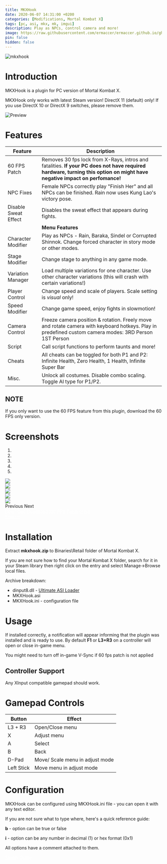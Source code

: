 ```yaml
---
title: MKXHook
date: 2020-06-07 14:31:00 +0200
categories: [Modifications, Mortal Kombat X]
tags: [pc, asi, mkx, mk, imgui]   
description: Play as NPCs, control camera and more!
image: https://raw.githubusercontent.com/ermaccer/ermaccer.github.io/gh-pages/assets/mods/mkx/mkxhook/3.jpg
pin: false
hidden: false
---
```


<img class="img-fluid mx-auto" alt="mkxhook" src="https://raw.githubusercontent.com/ermaccer/ermaccer.github.io/gh-pages/assets/projects/mkxhook_logo_export.png">

# Introduction
MKXHook is a plugin for PC version of Mortal Kombat X.



<div class="alert bg-dark">
 MKXHook only works with latest Steam version!
 DirectX 11 (default) only! If you use DirectX 10 or DirectX 9 switches, please remove them.
</div>

![Preview](https://raw.githubusercontent.com/ermaccer/ermaccer.github.io/gh-pages/assets/mods/mkx/mkxhook/1.jpg)

# Features

| Feature | Description |
| --- | --- |
|60 FPS Patch| Removes 30 fps lock from X-Rays, intros and fatalities. **If your PC does not have required hardware, turning this option on might have negative impact on perfomance!**  |
|NPC Fixes | Female NPCs correctly play "Finish Her" and all NPCs can be finished.  Rain now uses Kung Lao's victory pose.  |
|Disable Sweat Effect | Disables the sweat effect that appears during fights.  |
| | **Menu Features**| 
|Character Modifier| Play as NPCs - Rain, Baraka, Sindel or Corrupted Shinnok. Change forced character in story mode or other modes. |
|Stage Modifier| Change stage to anything in any game mode.  |
|Variation Manager| Load multiple variations for one character. Use other character variations (this will crash with certain variations!)   |
|Player Control| Change speed and scale of players.  Scale setting is *visual* only!  |
|Speed Modifier| Change game speed, enjoy fights in slowmotion!  |
|Camera Control| Freeze camera position & rotation. Freely move and rotate camera with keyboard hotkeys. Play in predefined custom camera modes: 3RD Person 1ST Person    |
|Script| Call script functions to perform taunts and more! |
|Cheats| All cheats can be toggled for both P1 and P2: Infinite Health, Zero Health, 1 Health, Infinite Super Bar  |
|Misc.| Unlock all costumes. Disable combo scaling.  Toggle AI type for P1/P2.|

## NOTE

If you only want to use the 60 FPS feature from this plugin, download the 60 FPS only version.


# Screenshots

<div id="carouselScreenshots" class="carousel slide" data-ride="carousel">
  <ol class="carousel-indicators">
    <li data-target="#carouselScreenshots" data-slide-to="0" class="active"></li>
    <li data-target="#carouselScreenshots" data-slide-to="1"></li>
    <li data-target="#carouselScreenshots" data-slide-to="2"></li>
	<li data-target="#carouselScreenshots" data-slide-to="3"></li>
    <li data-target="#carouselScreenshots" data-slide-to="4"></li>
  </ol>
  <div class="carousel-inner">
    <div class="carousel-item active">
      <img class="d-block w-100" src="https://raw.githubusercontent.com/ermaccer/ermaccer.github.io/gh-pages/assets/mods/mkx/mkxhook/2.jpg">
    </div>
    <div class="carousel-item">
      <img class="d-block w-100" src="https://raw.githubusercontent.com/ermaccer/ermaccer.github.io/gh-pages/assets/mods/mkx/mkxhook/3.jpg">
    </div>
    <div class="carousel-item">
      <img class="d-block w-100" src="https://raw.githubusercontent.com/ermaccer/ermaccer.github.io/gh-pages/assets/mods/mkx/mkxhook/4.jpg">
    </div>
	<div class="carousel-item">
      <img class="d-block w-100" src="https://raw.githubusercontent.com/ermaccer/ermaccer.github.io/gh-pages/assets/mods/mkx/mkxhook/5.jpg">
    </div>
	<div class="carousel-item">
      <img class="d-block w-100" src="https://raw.githubusercontent.com/ermaccer/ermaccer.github.io/gh-pages/assets/mods/mkx/mkxhook/6.jpg">
    </div>
  </div>
  <a class="carousel-control-prev" href="#carouselScreenshots" style="text-decoration: none;" role="button" data-slide="prev">
    <span class="carousel-control-prev-icon" aria-hidden="true"></span>
    <span class="sr-only">Previous</span>
  </a>
  <a class="carousel-control-next" href="#carouselScreenshots" style="text-decoration: none;" role="button" data-slide="next">
    <span class="carousel-control-next-icon" aria-hidden="true"></span>
    <span class="sr-only">Next</span>
  </a>
</div>

<a class="btn btn-block btn-dark bg-dark text-gray btn-lg" style="color: white;" href="https://github.com/ermaccer/MKXHook/releases/latest/download/mkxhook.zip" role="button">
<i class="fas fa-download"></i>
Download
</a>
<a class="btn btn-block btn-dark bg-dark text-gray btn-lg" style="color: white;" href="https://github.com/ermaccer/MKXHook/releases/latest/download/mkxhook_60only.zip" role="button">
<i class="fas fa-download"></i>
Download (60 FPS Patch only)
</a>
<br>
<a class="btn btn-block btn-dark bg-dark text-gray btn-lg" style="color: white;" href="https://github.com/ermaccer/MKXHook/" role="button">
<i class="fab fa-github"></i>
Source
</a>

# Installation 

Extract **mkxhook.zip** to Binaries\Retail folder of Mortal Kombat X.

If you are not sure how to find your Mortal Kombat X folder, search for it in your Steam library then right click on the entry and select Manage->Browse local files.

Archive breakdown:

 - dinput8.dll - [Ultimate ASI Loader](https://github.com/ThirteenAG/Ultimate-ASI-Loader/)
 - MKXHook.asi 
 - MKXHook.ini - configuration file


# Usage

If installed correctly, a notification will appear informing that the plugin was installed
and is ready to use. By default **F1** or **L3+R3** on a controller will open or close in-game menu.

<div class="alert bg-dark">
	You might need to turn off in-game V-Sync if 60 fps patch is not applied
</div>



## Controller Support
Any XInput compatible gamepad should work.

# Gamepad Controls

| Button | Effect |
| --- | --- |
| L3 + R3 | Open/Close menu|
| X | Adjust menu|
| A | Select |
| B | Back |
| D-Pad | Move/ Scale menu in adjust mode |
| Left Stick | Move menu in adjust mode |



# Configuration

MKXHook can be configured using MKXHook.ini file - you can open it with any text editor.


If you are not sure what to type where, here's a quick reference guide:

**b** - option can be true or false

**i** - option can be any number in decimal (1) or hex format (0x1)

All options have a comment attached to them.

<a class="btn btn-block btn-dark bg-dark text-gray btn-lg" style="color: white;" href="https://steamcommunity.com/sharedfiles/filedetails/?id=2283967358" role="button">
<i class="fab fa-steam"></i>
Steam Guide
</a>




